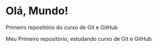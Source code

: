 # Olá, Mundo!
 Primeiro repositório do curso de Git e GitHub

Meu Primeiro repositório, estudando curso de Git e GitHub
